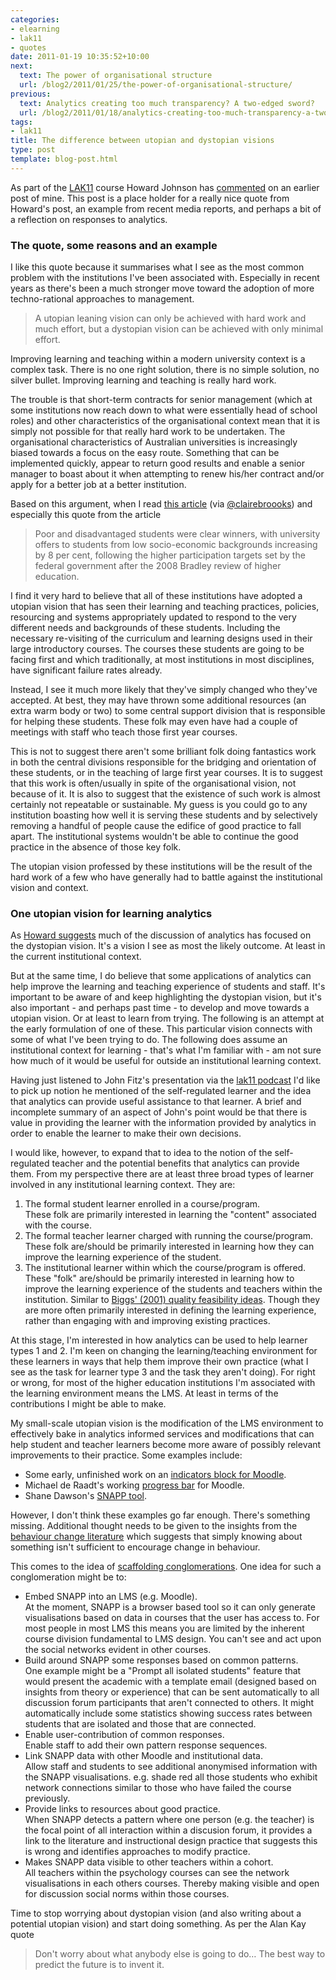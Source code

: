 ```yaml
---
categories:
- elearning
- lak11
- quotes
date: 2011-01-19 10:35:52+10:00
next:
  text: The power of organisational structure
  url: /blog2/2011/01/25/the-power-of-organisational-structure/
previous:
  text: Analytics creating too much transparency? A two-edged sword?
  url: /blog2/2011/01/18/analytics-creating-too-much-transparency-a-two-edged-sword/
tags:
- lak11
title: The difference between utopian and dystopian visions
type: post
template: blog-post.html
---
```

As part of the [LAK11](http://learninganalytics.net/) course Howard Johnson has [commented](http://howardjohnson.edublogs.org/2011/01/18/lak11-utopian-and-dystopian-visions-of-analytics-its-a-question-of-validity/) on an earlier post of mine. This post is a place holder for a really nice quote from Howard's post, an example from recent media reports, and perhaps a bit of a reflection on responses to analytics.

### The quote, some reasons and an example

I like this quote because it summarises what I see as the most common problem with the institutions I've been associated with. Especially in recent years as there's been a much stronger move toward the adoption of more techno-rational approaches to management.

> A utopian leaning vision can only be achieved with hard work and much effort, but a dystopian vision can be achieved with only minimal effort.

Improving learning and teaching within a modern university context is a complex task. There is no one right solution, there is no simple solution, no silver bullet. Improving learning and teaching is really hard work.

The trouble is that short-term contracts for senior management (which at some institutions now reach down to what were essentially head of school roles) and other characteristics of the organisational context mean that it is simply not possible for that really hard work to be undertaken. The organisational characteristics of Australian universities is increasingly biased towards a focus on the easy route. Something that can be implemented quickly, appear to return good results and enable a senior manager to boast about it when attempting to renew his/her contract and/or apply for a better job at a better institution.

Based on this argument, when I read [this article](http://www.theage.com.au/national/education/tertiary-slump-to-sting-unis-20110117-19u12.html) (via [@clairebroooks](http://twitter.com/#!/clairebrooks)) and especially this quote from the article

> Poor and disadvantaged students were clear winners, with university offers to students from low socio-economic backgrounds increasing by 8 per cent, following the higher participation targets set by the federal government after the 2008 Bradley review of higher education.

I find it very hard to believe that all of these institutions have adopted a utopian vision that has seen their learning and teaching practices, policies, resourcing and systems appropriately updated to respond to the very different needs and backgrounds of these students. Including the necessary re-visiting of the curriculum and learning designs used in their large introductory courses. The courses these students are going to be facing first and which traditionally, at most institutions in most disciplines, have significant failure rates already.

Instead, I see it much more likely that they've simply changed who they've accepted. At best, they may have thrown some additional resources (an extra warm body or two) to some central support division that is responsible for helping these students. These folk may even have had a couple of meetings with staff who teach those first year courses.

This is not to suggest there aren't some brilliant folk doing fantastics work in both the central divisions responsible for the bridging and orientation of these students, or in the teaching of large first year courses. It is to suggest that this work is often/usually in spite of the organisational vision, not because of it. It is also to suggest that the existence of such work is almost certainly not repeatable or sustainable. My guess is you could go to any institution boasting how well it is serving these students and by selectively removing a handful of people cause the edifice of good practice to fall apart. The institutional systems wouldn't be able to continue the good practice in the absence of those key folk.

The utopian vision professed by these institutions will be the result of the hard work of a few who have generally had to battle against the institutional vision and context.

### One utopian vision for learning analytics

As [Howard suggests](http://howardjohnson.edublogs.org/2011/01/18/lak11-utopian-and-dystopian-visions-of-analytics-its-a-question-of-validity/) much of the discussion of analytics has focused on the dystopian vision. It's a vision I see as most the likely outcome. At least in the current institutional context.

But at the same time, I do believe that some applications of analytics can help improve the learning and teaching experience of students and staff. It's important to be aware of and keep highlighting the dystopian vision, but it's also important - and perhaps past time - to develop and move towards a utopian vision. Or at least to learn from trying. The following is an attempt at the early formulation of one of these. This particular vision connects with some of what I've been trying to do. The following does assume an institutional context for learning - that's what I'm familiar with - am not sure how much of it would be useful for outside an institutional learning context.

Having just listened to John Fitz's presentation via the [lak11 podcast](http://feeds.feedburner.com/lak11podcast) I'd like to pick up notion he mentioned of the self-regulated learner and the idea that analytics can provide useful assistance to that learner. A brief and incomplete summary of an aspect of John's point would be that there is value in providing the learner with the information provided by analytics in order to enable the learner to make their own decisions.

I would like, however, to expand that to idea to the notion of the self-regulated teacher and the potential benefits that analytics can provide them. From my perspective there are at least three broad types of learner involved in any institutional learning context. They are:

1. The formal student learner enrolled in a course/program.  
    These folk are primarily interested in learning the "content" associated with the course.
2. The formal teacher learner charged with running the course/program.  
    These folk are/should be primarily interested in learning how they can improve the learning experience of the student.
3. The institutional learner within which the course/program is offered.  
    These "folk" are/should be primarily interested in learning how to improve the learning experience of the students and teachers within the institution. Similar to [Biggs' (2001) quality feasibility ideas](/blog2/2010/05/13/more-thinking-about-the-alignment-project/). Though they are more often primarily interested in defining the learning experience, rather than engaging with and improving existing practices.

At this stage, I'm interested in how analytics can be used to help learner types 1 and 2. I'm keen on changing the learning/teaching environment for these learners in ways that help them improve their own practice (what I see as the task for learner type 3 and the task they aren't doing). For right or wrong, for most of the higher education institutions I'm associated with the learning environment means the LMS. At least in terms of the contributions I might be able to make.

My small-scale utopian vision is the modification of the LMS environment to effectively bake in analytics informed services and modifications that can help student and teacher learners become more aware of possibly relevant improvements to their practice. Some examples include:

- Some early, unfinished work on an [indicators block for Moodle](/blog2/2010/05/26/adding-multiple-visualisation-approaches-to-indicators-block/).
- Michael de Raadt's working [progress bar](http://www.sci.usq.edu.au/staff/deraadt/progressBar.html) for Moodle.
- Shane Dawson's [SNAPP tool](http://research.uow.edu.au/learningnetworks/seeing/snapp/index.html).

However, I don't think these examples go far enough. There's something missing. Additional thought needs to be given to the insights from the [behaviour change literature](/blog2/2010/04/14/identifying-and-designing-interventions-to-improve-lt-a-behaviour-change-framework/) which suggests that simply knowing about something isn't sufficient to encourage change in behaviour.

This comes to the idea of [scaffolding conglomerations](/blog2/2010/11/09/scaffolding-context-sensitive-conglomerations-v2-0/). One idea for such a conglomeration might be to:

- Embed SNAPP into an LMS (e.g. Moodle).  
    At the moment, SNAPP is a browser based tool so it can only generate visualisations based on data in courses that the user has access to. For most people in most LMS this means you are limited by the inherent course division fundamental to LMS design. You can't see and act upon the social networks evident in other courses.
- Build around SNAPP some responses based on common patterns.  
    One example might be a "Prompt all isolated students" feature that would present the academic with a template email (designed based on insights from theory or experience) that can be sent automatically to all discussion forum participants that aren't connected to others. It might automatically include some statistics showing success rates between students that are isolated and those that are connected.
- Enable user-contribution of common responses.  
    Enable staff to add their own pattern response sequences.
- Link SNAPP data with other Moodle and institutional data.  
    Allow staff and students to see additional anonymised information with the SNAPP visualisations. e.g. shade red all those students who exhibit network connections similar to those who have failed the course previously.
- Provide links to resources about good practice.  
    When SNAPP detects a pattern where one person (e.g. the teacher) is the focal point of all interaction within a discusion forum, it provides a link to the literature and instructional design practice that suggests this is wrong and identifies approaches to modify practice.
- Makes SNAPP data visible to other teachers within a cohort.  
    All teachers within the psychology courses can see the network visualisations in each others courses. Thereby making visible and open for discussion social norms within those courses.

Time to stop worrying about dystopian vision (and also writing about a potential utopian vision) and start doing something. As per the Alan Kay quote

> Don't worry about what anybody else is going to do… The best way to predict the future is to invent it.